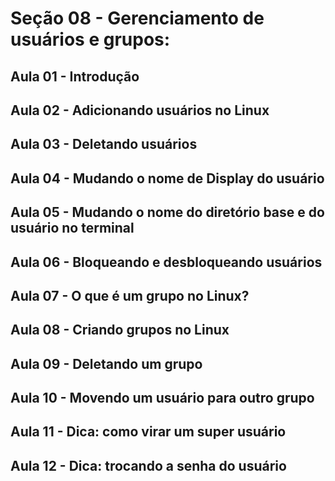 # Seção 08 - Gerenciamento de usuários e grupos:

## Aula 01 - Introdução

## Aula 02 - Adicionando usuários no Linux

## Aula 03 - Deletando usuários

## Aula 04 - Mudando o nome de Display do usuário

## Aula 05 - Mudando o nome do diretório base e do usuário no terminal

## Aula 06 - Bloqueando e desbloqueando usuários

## Aula 07 - O que é um grupo no Linux?

## Aula 08 - Criando grupos no Linux

## Aula 09 - Deletando um grupo

## Aula 10 - Movendo um usuário para outro grupo

## Aula 11 - Dica: como virar um super usuário

## Aula 12 - Dica: trocando a senha do usuário
